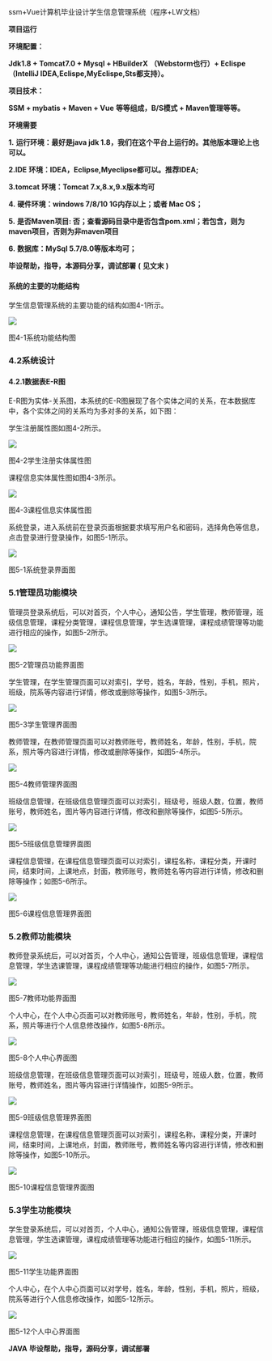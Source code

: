 ssm+Vue计算机毕业设计学生信息管理系统（程序+LW文档）

**项目运行**

**环境配置：**

**Jdk1.8 + Tomcat7.0 + Mysql + HBuilderX** **（Webstorm也行）+ Eclispe（IntelliJ
IDEA,Eclispe,MyEclispe,Sts都支持）。**

**项目技术：**

**SSM + mybatis + Maven + Vue** **等等组成，B/S模式 + Maven管理等等。**

**环境需要**

**1.** **运行环境：最好是java jdk 1.8，我们在这个平台上运行的。其他版本理论上也可以。**

**2.IDE** **环境：IDEA，Eclipse,Myeclipse都可以。推荐IDEA;**

**3.tomcat** **环境：Tomcat 7.x,8.x,9.x版本均可**

**4.** **硬件环境：windows 7/8/10 1G内存以上；或者 Mac OS；**

**5.** **是否Maven项目: 否；查看源码目录中是否包含pom.xml；若包含，则为maven项目，否则为非maven项目**

**6.** **数据库：MySql 5.7/8.0等版本均可；**

**毕设帮助，指导，本源码分享，调试部署** **(** **见文末** **)**

#### 系统的主要的功能结构

学生信息管理系统的主要功能的结构如图4-1所示。

![](./res/ca01e6018a25479789fd8c23d81fe87e.png)

图4-1系统功能结构图

### 4.2系统设计

#### 4.2.1数据表E-R图

E-R图为实体-关系图，本系统的E-R图展现了各个实体之间的关系，在本数据库中，各个实体之间的关系均为多对多的关系，如下图：

学生注册属性图如图4-2所示。

![](./res/bc84a10590534d73969a5517ab1470cb.png)

图4-2学生注册实体属性图

课程信息实体属性图如图4-3所示。

![](./res/a75d2da06fa04e71bcdcccf474bd1103.png)

图4-3课程信息实体属性图

系统登录，进入系统前在登录页面根据要求填写用户名和密码，选择角色等信息，点击登录进行登录操作，如图5-1所示。

![](./res/0ff8ddca643742bba27109d6d64705b5.png)

图5-1系统登录界面图

### 5.1管理员功能模块

管理员登录系统后，可以对首页，个人中心，通知公告，学生管理，教师管理，班级信息管理，课程分类管理，课程信息管理，学生选课管理，课程成绩管理等功能进行相应的操作，如图5-2所示。

![](./res/814c8f1fc764477d8d7c1597d3cf3489.png)

图5-2管理员功能界面图

学生管理，在学生管理页面可以对索引，学号，姓名，年龄，性别，手机，照片，班级，院系等内容进行详情，修改或删除等操作，如图5-3所示。

![](./res/f447ab598aa040e69ddcf338b20452d1.png)

图5-3学生管理界面图

教师管理，在教师管理页面可以对教师账号，教师姓名，年龄，性别，手机，院系，照片等内容进行详情，修改或删除等操作，如图5-4所示。

![](./res/356de7d09cf944f589d0b0567612d4a7.png)

图5-4教师管理界面图

班级信息管理，在班级信息管理页面可以对索引，班级号，班级人数，位置，教师账号，教师姓名，图片等内容进行详情，修改和删除等操作，如图5-5所示。

![](./res/6e5ebcfbcd624eb9a050fa20d1bfcce0.png)

图5-5班级信息管理界面图

课程信息管理，在课程信息管理页面可以对索引，课程名称，课程分类，开课时间，结束时间，上课地点，封面，教师账号，教师姓名等内容进行详情，修改和删除等操作；如图5-6所示。

![](./res/5b8cf6f8fd5a40bfbf4618f5f1cc93f8.png)

图5-6课程信息管理界面图

### 5.2教师功能模块

教师登录系统后，可以对首页，个人中心，通知公告管理，班级信息管理，课程信息管理，学生选课管理，课程成绩管理等功能进行相应的操作，如图5-7所示。

![](./res/79197d1997cf4af886c6fe44bff0c092.png)

图5-7教师功能界面图

个人中心，在个人中心页面可以对教师账号，教师姓名，年龄，性别，手机，院系，照片等进行个人信息修改操作，如图5-8所示。

![](./res/20dd899c4d6141788818c14f64070ae7.png)

图5-8个人中心界面图

班级信息管理，在班级信息管理页面可以对索引，班级号，班级人数，位置，教师账号，教师姓名，图片等内容进行详情操作，如图5-9所示。

![](./res/3d3bcec7baa445b9851a23712248f1e3.png)

图5-9班级信息管理界面图

课程信息管理，在课程信息管理页面可以对索引，课程名称，课程分类，开课时间，结束时间，上课地点，封面，教师账号，教师姓名等内容进行详情，修改和删除等操作，如图5-10所示。

![](./res/919bf3c84e4843599996e4aa5b3b8ce8.png)

图5-10课程信息管理界面图

### 5.3学生功能模块

学生登录系统后，可以对首页，个人中心，通知公告管理，班级信息管理，课程信息管理，学生选课管理，课程成绩管理等功能进行相应的操作，如图5-11所示。

![](./res/a73303a285fd4bdd85d2e06bcda5437b.png)

图5-11学生功能界面图

个人中心，在个人中心页面可以对学号，姓名，年龄，性别，手机，照片，班级，院系等进行个人信息修改操作，如图5-12所示。

![](./res/cdb35638288c4083b1b4f6fe0cbadc64.png)

图5-12个人中心界面图

**JAVA** **毕设帮助，指导，源码分享，调试部署**

